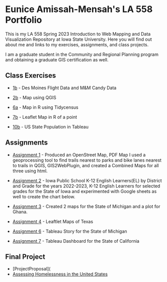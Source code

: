 # Eunice Amissah-Mensah's LA 558 Portfolio
This is my LA 558 Spring 2023 Introduction to Web Mapping and Data Visualization Repository at Iowa State University. Here you will find out about me and links to my exercises, assignments, and class projects.

I am a graduate student in the Community and Regional Planning program and obtaining a graduate GIS certification as well.

## Class Exercises
- [1b](ex1b.md) - Des Moines Flight Data and M&M Candy Data

- [2b](Exercises/2b/map2bex_2.md) - Map using QGIS

- [6a](RWorkingDirectory/Exercise6a.R) - Map in R using Tidycensus

- [7b](RWorkingDirectory/ex7.html) - Leaflet Map in R of a point

- [10b](https://arabanyarkoa.github.io/LA558_Eunice_Amissah/Exercises/10b/10b_exercise.html) - US State Population in Tableau


## Assignments

- [Assignment 1](Assignments/Assign1.md) - Produced an OpenStreet Map, PDF Map I used a geoprocessing tool to find trails nearest to parks and bike lanes nearest to trails in QGIS, GIS2WebPlugin, and created a Combined Maps for all three using html.

- [Assignment 2](Assignment2/Assign2.md) - Iowa Public School K-12 English Learners(EL) by District and Grade for the years 2022-2023, K-12 English Learners for selected grades for the State of Iowa and experimented with Google sheets as well to create the chart below.

- [Assignment 3](Assignment3/Assign3.md) - Created 2 maps for the State of Michigan and a plot for Ghana.

- [Assignment 4](https://arabanyarkoa.github.io/LA558_Eunice_Amissah/Assignment4/Assign4All.html) - Leaftlet Maps of Texas

- [Assignment 6](https://arabanyarkoa.github.io/LA558_Eunice_Amissah/Assignment6/Assign6.html) - Tableau Story for the State of Michigan

- [Assignment 7](https://arabanyarkoa.github.io/LA558_Eunice_Amissah/Assignment7/Assign7.html) - Tableau Dashboard for the State of California

## Final Project
- [ProjectProposal](
- [Assessing Homelessness in the United States](https://public.tableau.com/views/US_Homelessness_2007_2020/Story1?:language=en-US&publish=yes&:display_count=n&:origin=viz_share_link)

